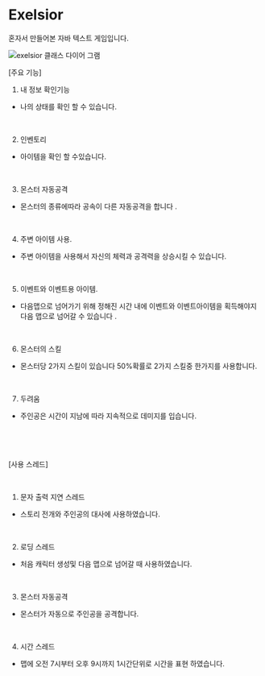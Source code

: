 # Exelsior
혼자서 만들어본 자바 텍스트 게임입니다. 

![exelsior 클래스 다이어 그램](https://user-images.githubusercontent.com/76934018/194711732-ed802bf2-f6d0-45ef-9131-ce78a2ea2923.png)

[주요 기능]
​​

1. 내 정보 확인기능​​

- 나의 상태를 확인 할 수 있습니다.

​

2. 인벤토리

- 아이템을 확인 할 수있습니다.

​

3. 몬스터 자동공격

- 몬스터의 종류에따라 공속이 다른 자동공격을 합니다 .

​

4. 주변 아이템 사용.

- 주변 아이템을 사용해서 자신의 체력과 공격력을 상승시킬 수 있습니다.

​

5. 이벤트와 이벤트용 아이템.

- 다음맵으로 넘어가기 위해 정해진 시간 내에 이벤트와 이벤트아이템을 획득해야지 다음 맵으로 넘어갈 수 있습니다 .

​

6. 몬스터의 스킬

- 몬스터당 2가지 스킬이 있습니다 50%확률로 2가지 스킬중 한가지를 사용합니다.

​

7. 두려움

- 주인공은 시간이 지남에 따라 지속적으로 데미지를 입습니다.

​

​

[사용 스레드]

​

1. 문자 출력 지연 스레드

- 스토리 전개와 주인공의 대사에 사용하였습니다.

​

2. 로딩 스레드

- 처음 캐릭터 생성및 다음 맵으로 넘어갈 때 사용하였습니다.

​

3. 몬스터 자동공격

- 몬스터가 자동으로 주인공을 공격합니다.

​

4. 시간 스레드

- 맵에 오전 7시부터 오후 9시까지 1시간단위로 시간을 표현 하였습니다.

